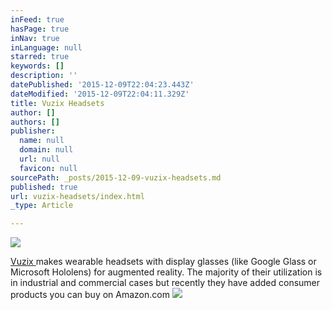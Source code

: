 ```yaml
---
inFeed: true
hasPage: true
inNav: true
inLanguage: null
starred: true
keywords: []
description: ''
datePublished: '2015-12-09T22:04:23.443Z'
dateModified: '2015-12-09T22:04:11.329Z'
title: Vuzix Headsets
author: []
authors: []
publisher:
  name: null
  domain: null
  url: null
  favicon: null
sourcePath: _posts/2015-12-09-vuzix-headsets.md
published: true
url: vuzix-headsets/index.html
_type: Article

---
```

![](https://the-grid-user-content.s3-us-west-2.amazonaws.com/63f2651c-c6f8-4fc5-bb8d-bdf487ef2a32.jpg)

[Vuzix ][0]makes wearable headsets with display glasses (like Google Glass or Microsoft Hololens) for augmented reality.  The majority of their utilization is in industrial and commercial cases but recently they have added consumer products you can buy on Amazon.com  ![](https://the-grid-user-content.s3-us-west-2.amazonaws.com/d4685de1-48eb-4421-8c54-4d88e931c80a.jpg)

[0]: https://www.vuzix.com/